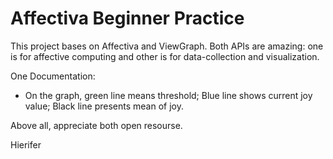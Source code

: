 # Affectiva Beginner Practice

This project bases on Affectiva and ViewGraph. Both APIs are amazing: one is for affective computing and other is for data-collection and visualization. 

One Documentation:
  * On the graph, green line means threshold; Blue line shows current joy value; Black line presents mean of joy.

Above all, appreciate both open resourse. 

Hierifer
